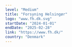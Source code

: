 ```yaml
---
level: "Medium"
title: "Forsyning Helsingør"
logo: "www.fh.dk.svg"
startDate: "2024-01-01"
endDate: "2025-02-28"
link: "https://www.fh.dk/"
country: "Denmark"
---
```

